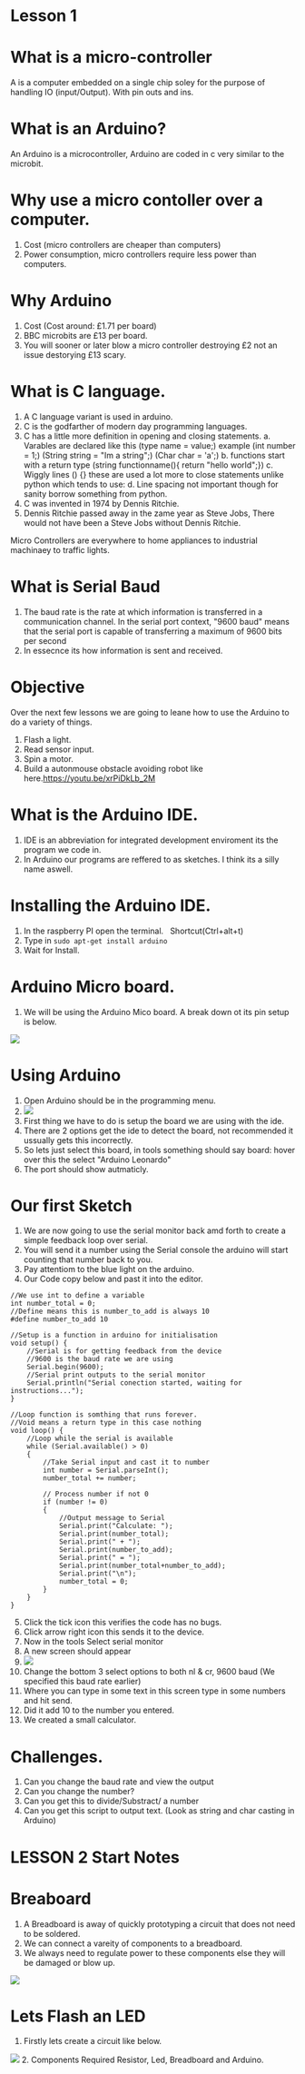 # Lesson 1

# What is a micro-controller
A is a computer embedded on a single chip soley for the purpose of handling IO (input/Output). With pin outs and ins.

# What is an Arduino?
An Arduino is a microcontroller, Arduino are coded in c very similar to the microbit.

# Why use a micro contoller over a computer.
1. Cost (micro controllers are cheaper than computers)
2. Power consumption, micro controllers require less power than computers.

# Why Arduino
1. Cost (Cost around: £1.71 per board)
2. BBC microbits are £13 per board.
3. You will sooner or later blow a micro controller destroying £2 not an issue destorying £13 scary.

# What is C language.
1. A C language variant is used in arduino.
2. C is the godfarther of modern day programming languages.
3. C has a little more definition in opening and closing statements.
a. Varables are declared like this (type name = value;) example (int number = 1;) (String string = "Im a string";) (Char char = 'a';)
b. functions start with a return type (string functionname(){ return "hello world";})
c. Wiggly lines () {} these are used a lot more to close statements unlike python which tends to use:
d. Line spacing not important though for sanity borrow something from python.
4. C was invented in 1974 by Dennis Ritchie.
5. Dennis Ritchie passed away in the zame year as Steve Jobs, There would not have been a Steve Jobs without Dennis Ritchie.

Micro Controllers are everywhere to home appliances to industrial machinaey to traffic lights.

# What is Serial Baud

1. The baud rate is the rate at which information is transferred in a communication channel. In the serial port context, "9600 baud" means that the serial port is capable of transferring a maximum of 9600 bits per second
2. In essecnce its how information is sent and received.

# Objective
Over the next few lessons we are going to leane how to use the Arduino to do a variety of things.
1. Flash a light.
2. Read sensor input.
3. Spin a motor.
4. Build a autonmouse obstacle avoiding robot like here.https://youtu.be/xrPiDkLb_2M

# What is the Arduino IDE.
1. IDE is an abbreviation for integrated development enviroment its the program we code in.
2. In Arduino our programs are reffered to as sketches. I think its a silly name aswell.

# Installing the Arduino IDE.
1. In the raspberry PI open the terminal.
   Shortcut(Ctrl+alt+t)
2. Type in ```sudo apt-get install arduino```
3. Wait for Install.

# Arduino Micro board.
1. We will be using the Arduino Mico board. A break down ot its pin setup is below.
<img src='http://tinkersphere.com/1398-thickbox_default/pro-micro-5v-16mhz-arduino-compatible-atmega32u4-breakout.jpg' />

# Using Arduino
1. Open Arduino should be in the programming menu.
1. <img src='https://i2.wp.com/solidutopia.com/fr/wp-content/uploads/sites/5/2014/03/Arduino-board-choice.png?resize=614%2C597' />
2. First thing we have to do is setup the board we are using with the ide.
3. There are 2 options get the ide to detect the board, not recommended it ussually gets this incorrectly.
4. So lets just select this board, in tools something should say board: hover over this the select "Arduino Leonardo"
5. The port should show autmaticly.


# Our first Sketch
1. We are now going to use the serial monitor back amd forth to create a simple feedback loop over serial.
2. You will send it a number using the Serial console the arduino will start counting that number back to you.
3. Pay attentiom to the blue light on the arduino.
4. Our Code copy below and past it into the editor.

```
//We use int to define a variable
int number_total = 0;
//Define means this is number_to_add is always 10
#define number_to_add 10

//Setup is a function in arduino for initialisation
void setup() {
    //Serial is for getting feedback from the device
    //9600 is the baud rate we are using
    Serial.begin(9600);
    //Serial print outputs to the serial monitor
    Serial.println("Serial conection started, waiting for instructions...");
}

//Loop function is somthing that runs forever.
//Void means a return type in this case nothing
void loop() {
    //Loop while the serial is available
    while (Serial.available() > 0)
    {
        //Take Serial input and cast it to number
        int number = Serial.parseInt();
        number_total += number; 
        
        // Process number if not 0
        if (number != 0)
        {
            //Output message to Serial
            Serial.print("Calculate: ");
            Serial.print(number_total);
            Serial.print(" + ");
            Serial.print(number_to_add);
            Serial.print(" = ");
            Serial.print(number_total+number_to_add);
            Serial.print("\n");
            number_total = 0;
        }
    }
}
```
5. Click the tick icon this verifies the code has no bugs.
6. Click arrow right icon this sends it to the device.
7. Now in the tools Select serial monitor
8. A new screen should appear 
9. <img src='https://i.pinimg.com/736x/0f/22/f4/0f22f4ec352d43f49af08db2975631a6.jpg' />
10. Change the bottom 3 select options to both nl & cr, 9600 baud (We specified this baud rate earlier)
9. Where you can type in some text in this screen type in some numbers and hit send.
10. Did it add 10 to the number you entered.
11. We created a small calculator.

# Challenges.
1. Can you change the baud rate and view the output
2. Can you change the number?
3. Can you get this to divide/Substract/ a number
4. Can you get this script to output text. (Look as string and char casting in Arduino)

# LESSON 2 Start Notes

# Breaboard
1. A Breadboard is away of quickly prototyping a circuit that does not need to be soldered.
2. We can connect a vareity of components to a breadboard.
3. We always need to regulate power to these components else they will be damaged or blow up.
<img src='https://images-na.ssl-images-amazon.com/images/I/71CBqkJtZvL._SL1280_.jpg'/>

# Lets Flash an LED
1. Firstly lets create a circuit like below.
<img src='http://idledev.com/wp-content/uploads/2015/03/arduino-blink-wiring.jpg'>
2. Components Required Resistor, Led, Breadboard and Arduino.
